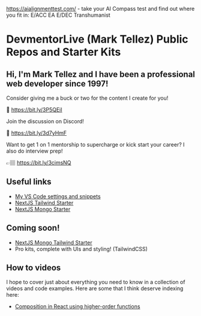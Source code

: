 https://aialignmenttest.com/ - take your AI Compass test and find out where you fit in: E/ACC EA E/DEC Transhumanist

# DevmentorLive (Mark Tellez) Public Repos and Starter Kits

## Hi, I'm Mark Tellez and I have been a professional web developer since 1997!

Consider giving me a buck or two for the content I create for you!

🙏 https://bit.ly/3P5QEiI

Join the discussion on Discord!

💬 https://bit.ly/3d7yHmF

Want to get 1 on 1 mentorship to supercharge or kick start your career? I also do interview prep!

👉🏽 https://bit.ly/3cimsNQ

## Useful links

- [My VS Code settings and snippets](https://bit.ly/3p24GqZ)
- [NextJS Tailwind Starter](https://bit.ly/3oZ3YLl)
- [NextJS Mongo Starter](https://bit.ly/3AfhgKd)

## Coming soon!

- [NextJS Mongo Tailwind Starter]()
- Pro kits, complete with UIs and styling! (TailwindCSS)



## How to videos

I hope to cover just about everything you need to know in a collection of videos and code examples. Here are some that I think deserve indexing here:

- [Composition in React using higher-order functions](https://bit.ly/3JJpnBO)

